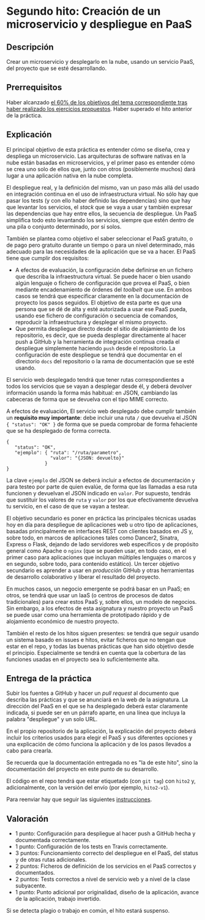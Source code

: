 Segundo hito: Creación de un microservicio y despliegue en PaaS
=====================================

Descripción
-----------------

Crear un microservicio y desplegarlo en la nube, usando un servicio
PaaS, 
del proyecto que se esté desarrollando.

Prerrequisitos
--------------------

Haber alcanzado
[el 60% de los objetivos del tema correspondiente tras haber realizado los ejercicios propuestos](../temas/PaaS.md). Haber superado el hito anterior de la práctica. 

Explicación
----------------

El principal objetivo de esta práctica es entender cómo se diseña,
crea y despliega un microservicio. Las arquitecturas de software
nativas en la nube están basadas en microservicios, y el primer paso
es entender cómo se crea uno solo de ellos que, junto con otros
(posiblemente muchos) dará lugar a una aplicación nativa en la nube completa.

El despliegue real, y la definición del mismo, van un paso más allá
del usado en integración continua en
el uso de infraestructura virtual. No sólo hay que pasar los tests (y
con ello haber definido las dependencias) sino que hay que levantar
los servicios, el *stack* que se vaya a usar y también expresar las
dependencias que hay entre ellos, la secuencia de despliegue. Un PaaS simplifica todo esto levantando los servicios,
siempre que estén dentro de una pila o conjunto determinado, por sí
solos. 

También se plantea como
objetivo el saber seleccionar el PaaS gratuito, o de pago pero
gratuito durante un tiempo o para un nivel determinado, más adecuado para las
necesidades de la aplicación que se va a hacer. El PaaS tiene que cumplir dos requisitos:

* A efectos de evaluación, la configuración debe definirse en un
  fichero que describa la infraestructura virtual. Se puede hacer o
  bien usando algún lenguaje o fichero de configuración que provea el
  PaaS, o bien mediante encadenamiento de órdenes del *toolbelt* que
  use. En ambos casos se tendrá que especificar claramente en la
  documentación de proyecto los pasos seguidos. El objetivo de esta
  parte es que una persona que se dé de alta y esté autorizada a usar
  ese PaaS pueda, usando ese fichero de configuración o secuencia de
  comandos, reproducir la infraestructura y desplegar el mismo
  proyecto. 
* Que permita despliegue directo desde el sitio de alojamiento de los repositorio, es decir, que
  se pueda desplegar directamente al hacer push a GitHub y la herramienta de integración continua
  creada el despliegue simplemente haciendo `push` desde el
  repositorio. La configuración de este despliegue se tendrá que
  documentar en el directorio `docs` del repositorio o la rama de documentación que se esté usando. 

El servicio web desplegado tendrá que tener rutas correspondientes a
todos los servicios que se vayan a desplegar desde él, y deberá
devolver información usando la forma más habitual: en JSON, cambiando
las cabeceras de forma que se devuelva con el tipo MIME correcto.

A efectos de evaluación, El servicio web desplegado debe cumplir también un **requisito muy
importante**: debe incluir una ruta `/` que devuelva el JSON `{
"status": "OK" }` de forma que se pueda comprobar de forma fehaciente
que se ha desplegado de forma correcta.

```
{
   "status": "OK",
   "ejemplo": { "ruta": "/ruta/parametro",
                "valor": "{JSON: devuelto}"
              }
}
```

La clave `ejemplo` del JSON se deberá incluir a efectos de
documentación y para testeo por parte de quien evalúe, de forma que
las llamadas a esa ruta funcionen y devuelvan el JSON indicado en `valor`. 
Por supuesto, tendrás que sustituir los valores de `ruta` y `valor`
por los que efectivamente devuelva tu servicio, en el caso de que se
vayan a testear. 

El objetivo secundario es poner en práctica las principales
técnicas usadas hoy en día para despliegue de aplicaciones web u otro
tipo de aplicaciones,
basadas principalmente en interfaces REST con clientes basados en JS
y, sobre todo, en marcos de aplicaciones tales como Dancer2, Sinatra, Express o Flask, dejando de lado servidores web específicos
y de propósito general como Apache o `nginx` (que se pueden usar, en
todo caso, en el primer caso para aplicaciones que incluyan múltiples
lenguajes o marcos y en segundo, sobre todo, para contenido estático).
Un tercer
objetivo secundario es aprender a usar en *producción* GitHub y otras
herramientas de desarrollo colaborativo y liberar el resultado del
proyecto. 

En muchos casos, un negocio emergente se podrá basar en un PaaS; en otros, se
tendrá que usar un IaaS (o centros de procesos de datos tradicionales) para
crear estos PaaS y, sobre ellos, un modelo de negocios. Sin embargo,
a los efectos de esta asignatura y nuestro proyecto un PaaS se puede
usar como una herramienta de prototipado rápido y de alojamiento
económico de nuestro proyecto.

También el resto de
los hitos siguen presentes: se tendrá que seguir usando un sistema
basado en issues e hitos, evitar ficheros que no tengan que estar en
el repo, y todas las buenas prácticas que han sido objetivo desde el
principio. Especialmente se tendrá en cuenta que la cobertura de las funciones usadas en el proyecto sea lo suficientemente alta. 

Entrega de la práctica
--------------------------------

Subir los fuentes a GitHub y hacer un *pull request* al documento que
describa las prácticas y que se anunciará en la web de la
asignatura. La dirección del PaaS en el que se ha desplegado deberá estar claramente indicada, si puede ser en un párrafo aparte, en una línea que incluya la palabra "despliegue" y un solo URL. 

En el propio repositorio de la aplicación, la explicación del proyecto
deberá incluir los criterios usados para elegir el PaaS y sus diferentes opciones y una explicación de cómo
funciona la aplicación y de los pasos llevados a cabo para crearla.

Se recuerda que la documentación entregada no es "la de este hito",
sino la documentación del proyecto en este punto de su desarrollo.

El código en el repo tendrá que estar etiquetado  (con `git tag`) con
`hito2` y, adicionalmente, con la versión del envío (por ejemplo,
`hito2-v1`). 

Para reenviar hay que seguir las siguientes
[instrucciones](http://jj.github.io/CC/documentos/proyecto/Reenvios).

Valoración
--------------

* 1 punto: Configuración para despliegue al hacer push a GitHub hecha
y documentada correctamente.
* 1 punto: Configuración de los tests en Travis correctamente.
* 3 puntos: Funcionamiento correcto del despliegue en el PaaS, del
  status y de otras rutas adicionales.
* 2 puntos: Ficheros de definición de los servicios en el PaaS
  correctos y documentados.
* 2 puntos: Tests correctos a nivel de servicio web y a nivel de la
clase subyacente.
* 1 punto: Punto adicional por originalidad, diseño de la aplicación, avance de la aplicación,
  trabajo invertido.
  
Si se detecta plagio o trabajo en común, el hito estará suspenso.
